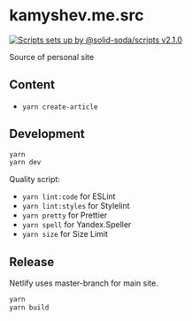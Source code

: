 # kamyshev.me.src

[![Scripts sets up by @solid-soda/scripts v2.1.0](https://img.shields.io/static/v1?label=@solid-soda/scripts&message=2.1.0&color=75ddf4)](https://github.com/solid-soda/scripts)

Source of personal site

## Content

- `yarn create-article`

## Development

```sh
yarn
yarn dev
```

Quality script:

- `yarn lint:code` for ESLint
- `yarn lint:styles` for Stylelint
- `yarn pretty` for Prettier
- `yarn spell` for Yandex.Speller
- `yarn size` for Size Limit

## Release

Netlify uses master-branch for main site.

```sh
yarn
yarn build
```
